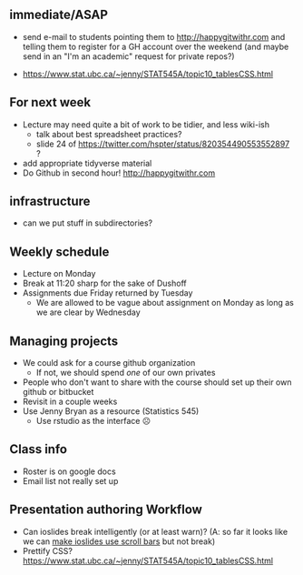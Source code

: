 ## immediate/ASAP

- send e-mail to students pointing them to http://happygitwithr.com and telling them to register for a GH account over the weekend (and maybe send in an "I'm an academic" request for private repos?)

* https://www.stat.ubc.ca/~jenny/STAT545A/topic10_tablesCSS.html

## For next week

- Lecture may need quite a bit of work to be tidier, and less wiki-ish
    - talk about best spreadsheet practices?
	- slide 24 of https://twitter.com/hspter/status/820354490553552897 ?
- add appropriate tidyverse material
- Do Github in second hour! http://happygitwithr.com

## infrastructure

- can we put stuff in subdirectories?


## Weekly schedule

- Lecture on Monday
- Break at 11:20 sharp for the sake of Dushoff
- Assignments due Friday returned by Tuesday
  - We are allowed to be vague about assignment on Monday as long as we are clear by Wednesday

## Managing projects

- We could ask for a course github organization
  - If not, we should spend *one* of our own privates
- People who don't want to share with the course should set up their own github or bitbucket
- Revisit in a couple weeks
- Use Jenny Bryan as a resource (Statistics 545)
   * Use rstudio as the interface ☹

## Class info

* Roster is on google docs
* Email list not really set up

## Presentation authoring Workflow

* Can ioslides break intelligently (or at least warn)? (A: so far it looks like we can [make ioslides use scroll bars](http://stackoverflow.com/questions/33287556/rmarkdown-ioslides-allowframebreaks-alternative) but not break)
* Prettify CSS? https://www.stat.ubc.ca/~jenny/STAT545A/topic10_tablesCSS.html
